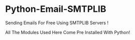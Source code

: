 # Python-Email-SMTPLIB
Sending Emails For Free Using SMTPLIB Servers !

All The Modules Used Here Come Pre Installed With Python!


  
